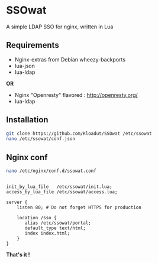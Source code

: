 SSOwat
======

A simple LDAP SSO for nginx, written in Lua

Requirements
------------

- Nginx-extras from Debian wheezy-backports
- lua-json
- lua-ldap

**OR**

- Nginx "Openresty" flavored : http://openresty.org/
- lua-ldap

Installation
------------

```bash
git clone https://github.com/Kloadut/SSOwat /etc/ssowat
nano /etc/ssowat/conf.json
```

Nginx conf
----------

```bash
nano /etc/nginx/conf.d/ssowat.conf
```

```nginx

init_by_lua_file   /etc/ssowat/init.lua;
access_by_lua_file /etc/ssowat/access.lua;

server {
    listen 80; # Do not forget HTTPS for production

    location /sso {
       alias /etc/ssowat/portal;
       default_type text/html;
       index index.html;
    }
}

```

**That's it !**
